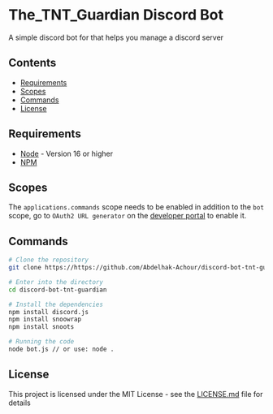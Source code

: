 # The_TNT_Guardian Discord Bot
A simple discord bot for that helps you manage a discord server
## Contents

* [Requirements](#requirements)
* [Scopes](#scopes)
* [Commands](#commands)
* [License](#license)

## Requirements

- [Node](https://nodejs.org/en/) - Version 16 or higher
- [NPM](https://www.npmjs.com/)

## Scopes

The `applications.commands` scope needs to be enabled in addition to the `bot` scope, go to `OAuth2 URL generator` on the [developer portal](https://discord.com/developers/applications/) to enable it.

## Commands

```bash
# Clone the repository
git clone https://https://github.com/Abdelhak-Achour/discord-bot-tnt-guardian.git

# Enter into the directory
cd discord-bot-tnt-guardian

# Install the dependencies
npm install discord.js
npm install snoowrap
npm install snoots

# Running the code
node bot.js // or use: node .
```

## License

This project is licensed under the MIT License - see the [LICENSE.md](LICENSE) file for details
